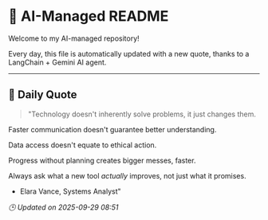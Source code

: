 # 🧠 AI-Managed README

Welcome to my AI-managed repository!

Every day, this file is automatically updated with a new quote, thanks to a LangChain + Gemini AI agent.

---

## 📅 Daily Quote

> "Technology doesn't inherently solve problems, it just changes them.

Faster communication doesn't guarantee better understanding.

Data access doesn't equate to ethical action.

Progress without planning creates bigger messes, faster.

Always ask what a new tool *actually* improves, not just what it promises.

- Elara Vance, Systems Analyst"

*🕒 Updated on 2025-09-29 08:51*